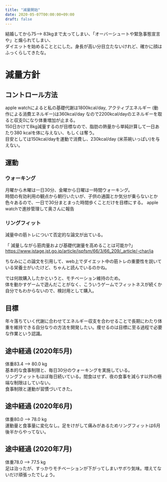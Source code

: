 ```yaml
---
title: "減量開始"
date: 2020-05-07T00:00:00+09:00
draft: false
---
```

結婚してから75--> 83kgまで太ってしまい、「オーバーシュートや緊急事態宣言や」と煽られてしまい、  
ダイエットを始めることとにした。身長が高い分目立たないけれど、確かに顔はふっくらしてきたな。

# 減量方針
## コントロール方法
apple watchによると私の基礎代謝は1800kcal/day, アクティブエネルギー (動作による消費エネルギー)は360kcal/day
なので2200kcal/dayのエネルギーを取ると収支0になり体重増加が止まる。  
150日かけて8kg減量するのが目標なので、脂肪の熱量から単純計算して一日あたり380 kcalを体に与えない、もしくは奪う。  
目安としては150kcal/dayを運動で消費し、230kcal/day (米茶碗いっぱい)を与えない。

## 運動
### ウォーキング
月曜から木曜は一日30分、金曜から日曜は一時間ウォーキング。  
時間の有効利用の観点から朝行いたいが、子供の通園とか気分が乗らないとか色々あるので、一日で30分まとまった時間歩くことだけを目標にする。
apple watchで進捗管理して奥さんに報告

### リングフィット
減量中の筋トレについて否定的な論文が出ている。  
  
「 減量しながら筋肉量および基礎代謝量を高めることは可能か?」   
https://www.jstage.jst.go.jp/article/jspfsm/66/3/66_209/_article/-char/ja  

ちなみにこの論文を引用して、web上でダイエット中の筋トレの重要性を説いている栄養士がいたけど、ちゃんと読んでいるのかね。  

では何故購入したかというと、モチベーション維持のため。  
体を動かすゲームで遊んだことがなく、こういうゲームでフィットネスが続くか自分でもわからないので、検討用として購入。

## 目標
年々落ちていく代謝に合わせてエネルギー収支を合わせることで長期にわたり体重を維持できる自分なりの方法を開発したい。痩せるのは目標に至る過程で必要な作業という認識。

## 途中経過 (2020年5月)
体重83.4 --> 80.0 kg  
基本的な食事制限と、毎日30分のウォーキングを実施している。  
リングフィットもほぼ毎日続いている。間食はせず、夜の食事を減らす以外の極端な制限はしていない。  
食事制限と運動が習慣づいてきた。

## 途中経過 (2020年6月)
体重80.0 --> 78.0 kg  
運動量と食事量に変化なし。足をけがして痛みがあるためリングフィットは6月後半からやってない。

## 途中経過 (2020年7月)
体重78.0 --> 77.5 kg  
足は治ったが、すっかりモチベーションが下がってしまいサボり気味。増えてないだけ頑張ったでしょう。　　
